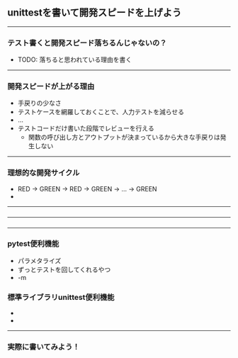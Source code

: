 ## unittestを書いて開発スピードを上げよう

---

### テスト書くと開発スピード落ちるんじゃないの？
- TODO: 落ちると思われている理由を書く

---

### 開発スピードが上がる理由
- 手戻りの少なさ
- テストケースを網羅しておくことで、人力テストを減らせる
- ...
- テストコードだけ書いた段階でレビューを行える
    - 関数の呼び出し方とアウトプットが決まっているから大きな手戻りは発生しない

---

### 理想的な開発サイクル
- RED -> GREEN -> RED -> GREEN -> ... -> GREEN
- 

---

### 

---

###

---

### pytest便利機能
- パラメタライズ
- ずっとテストを回してくれるやつ
- -m

### 標準ライブラリunittest便利機能
- 
- 

---

### 実際に書いてみよう！

